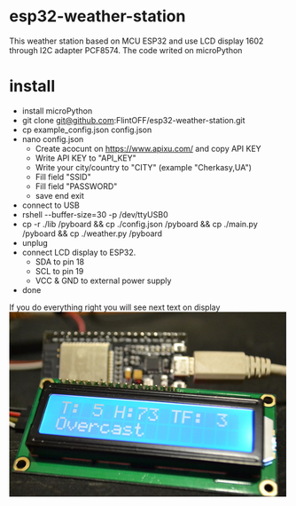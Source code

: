 # esp32-weather-station
This weather station based on MCU ESP32 and use LCD display 1602 through I2C adapter PCF8574.
The code writed on microPython

# install
* install microPython
* git clone git@github.com:FlintOFF/esp32-weather-station.git
* cp example_config.json config.json
* nano config.json
  * Create acocunt on https://www.apixu.com/ and copy API KEY
  * Write API KEY to "API_KEY"
  * Write your city/country to "CITY" (example "Cherkasy,UA")
  * Fill field "SSID"
  * Fill field "PASSWORD"
  * save end exit
* connect to USB
* rshell --buffer-size=30 -p /dev/ttyUSB0
* cp -r ./lib /pyboard && cp ./config.json /pyboard && cp ./main.py /pyboard && cp ./weather.py /pyboard
* unplug
* connect LCD display to ESP32. 
  * SDA to pin 18
  * SCL to pin 19
  * VCC & GND to external power supply
* done

If you do everything right you will see next text on display
![esp32+lcd](assets/images/esp_and_lcd.jpg)
